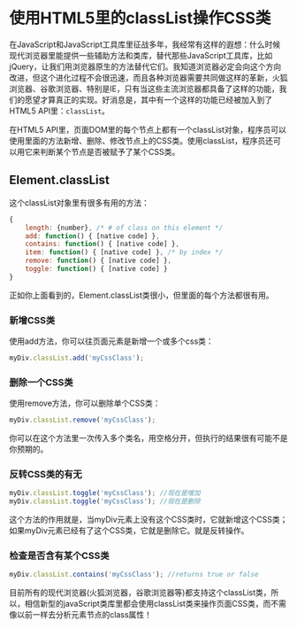 # 使用HTML5里的classList操作CSS类

在JavaScript和JavaScript工具库里征战多年，我经常有这样的遐想：什么时候现代浏览器里能提供一些辅助方法和类库，替代那些JavaScript工具库，比如jQuery，让我们用浏览器原生的方法替代它们。我知道浏览器必定会向这个方向改进，但这个进化过程不会很迅速，而且各种浏览器需要共同做这样的革新，火狐浏览器、谷歌浏览器、特别是IE，只有当这些主流浏览器都具备了这样的功能，我们的愿望才算真正的实现。好消息是，其中有一个这样的功能已经被加入到了HTML5 API里：`classList`。

在HTML5 API里，页面DOM里的每个节点上都有一个classList对象，程序员可以使用里面的方法新增、删除、修改节点上的CSS类。使用classList，程序员还可以用它来判断某个节点是否被赋予了某个CSS类。

## Element.classList

这个classList对象里有很多有用的方法：
```javascript
{
	length: {number}, /* # of class on this element */
	add: function() { [native code] },
	contains: function() { [native code] },
	item: function() { [native code] }, /* by index */
	remove: function() { [native code] },
	toggle: function() { [native code] }
}
```
正如你上面看到的，Element.classList类很小，但里面的每个方法都很有用。

### 新增CSS类

使用add方法，你可以往页面元素是新增一个或多个css类：
```javascript
myDiv.classList.add('myCssClass');
```
### 删除一个CSS类

使用remove方法，你可以删除单个CSS类：
```javascript
myDiv.classList.remove('myCssClass');
```
你可以在这个方法里一次传入多个类名，用空格分开，但执行的结果很有可能不是你预期的。

### 反转CSS类的有无
```javascript
myDiv.classList.toggle('myCssClass'); //现在是增加
myDiv.classList.toggle('myCssClass'); //现在是删除
```
这个方法的作用就是，当myDiv元素上没有这个CSS类时，它就新增这个CSS类；如果myDiv元素已经有了这个CSS类，它就是删除它。就是反转操作。

### 检查是否含有某个CSS类
```javascript
myDiv.classList.contains('myCssClass'); //returns true or false
```
目前所有的现代浏览器(火狐浏览器，谷歌浏览器等)都支持这个classList类，所以，相信新型的javaScript类库里都会使用classList类来操作页面CSS类，而不需像以前一样去分析元素节点的class属性！
